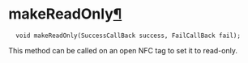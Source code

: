 makeReadOnly[¶](#makeReadOnly)
==============================

``` {.webidl .prettyprint}
  void makeReadOnly(SuccessCallBack success, FailCallBack fail);
```

This method can be called on an open NFC tag to set it to read-only.

